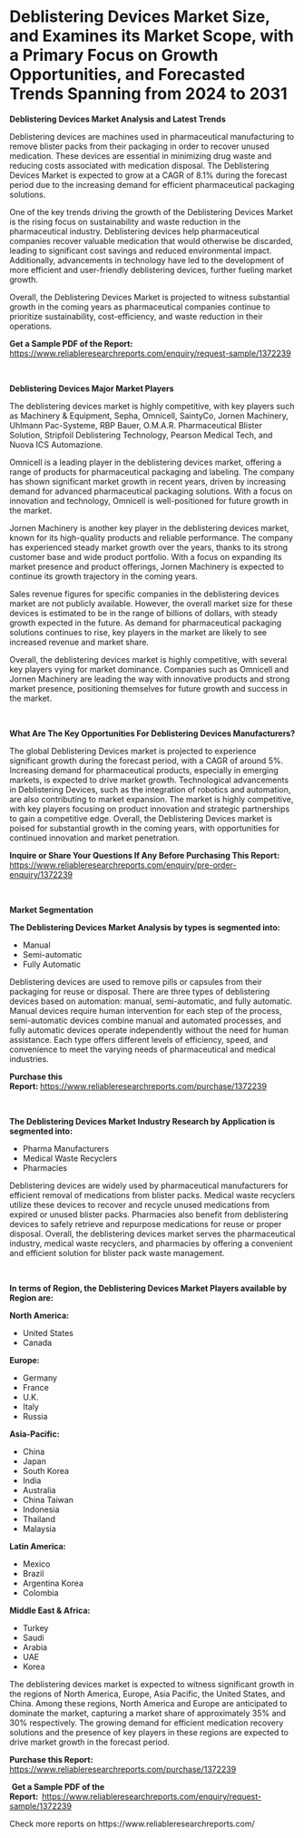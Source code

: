 <p><h1>Deblistering Devices Market Size, and Examines its Market Scope, with a Primary Focus on Growth Opportunities, and Forecasted Trends Spanning from 2024 to 2031</h1></p><p><strong>Deblistering Devices Market Analysis and Latest Trends</strong></p>
<p><p>Deblistering devices are machines used in pharmaceutical manufacturing to remove blister packs from their packaging in order to recover unused medication. These devices are essential in minimizing drug waste and reducing costs associated with medication disposal. The Deblistering Devices Market is expected to grow at a CAGR of 8.1% during the forecast period due to the increasing demand for efficient pharmaceutical packaging solutions.</p><p>One of the key trends driving the growth of the Deblistering Devices Market is the rising focus on sustainability and waste reduction in the pharmaceutical industry. Deblistering devices help pharmaceutical companies recover valuable medication that would otherwise be discarded, leading to significant cost savings and reduced environmental impact. Additionally, advancements in technology have led to the development of more efficient and user-friendly deblistering devices, further fueling market growth.</p><p>Overall, the Deblistering Devices Market is projected to witness substantial growth in the coming years as pharmaceutical companies continue to prioritize sustainability, cost-efficiency, and waste reduction in their operations.</p></p>
<p><strong>Get a Sample PDF of the Report:&nbsp;</strong> <a href="https://www.reliableresearchreports.com/enquiry/request-sample/1372239">https://www.reliableresearchreports.com/enquiry/request-sample/1372239</a></p>
<p>&nbsp;</p>
<p><strong>Deblistering Devices Major Market Players</strong></p>
<p><p>The deblistering devices market is highly competitive, with key players such as Machinery & Equipment, Sepha, Omnicell, SaintyCo, Jornen Machinery, Uhlmann Pac-Systeme, RBP Bauer, O.M.A.R. Pharmaceutical Blister Solution, Stripfoil Deblistering Technology, Pearson Medical Tech, and Nuova ICS Automazione. </p><p>Omnicell is a leading player in the deblistering devices market, offering a range of products for pharmaceutical packaging and labeling. The company has shown significant market growth in recent years, driven by increasing demand for advanced pharmaceutical packaging solutions. With a focus on innovation and technology, Omnicell is well-positioned for future growth in the market.</p><p>Jornen Machinery is another key player in the deblistering devices market, known for its high-quality products and reliable performance. The company has experienced steady market growth over the years, thanks to its strong customer base and wide product portfolio. With a focus on expanding its market presence and product offerings, Jornen Machinery is expected to continue its growth trajectory in the coming years.</p><p>Sales revenue figures for specific companies in the deblistering devices market are not publicly available. However, the overall market size for these devices is estimated to be in the range of billions of dollars, with steady growth expected in the future. As demand for pharmaceutical packaging solutions continues to rise, key players in the market are likely to see increased revenue and market share.</p><p>Overall, the deblistering devices market is highly competitive, with several key players vying for market dominance. Companies such as Omnicell and Jornen Machinery are leading the way with innovative products and strong market presence, positioning themselves for future growth and success in the market.</p></p>
<p>&nbsp;</p>
<p><strong>What Are The Key Opportunities For Deblistering Devices Manufacturers?</strong></p>
<p><p>The global Deblistering Devices market is projected to experience significant growth during the forecast period, with a CAGR of around 5%. Increasing demand for pharmaceutical products, especially in emerging markets, is expected to drive market growth. Technological advancements in Deblistering Devices, such as the integration of robotics and automation, are also contributing to market expansion. The market is highly competitive, with key players focusing on product innovation and strategic partnerships to gain a competitive edge. Overall, the Deblistering Devices market is poised for substantial growth in the coming years, with opportunities for continued innovation and market penetration.</p></p>
<p><strong>Inquire or Share Your Questions If Any Before Purchasing This Report:</strong> <a href="https://www.reliableresearchreports.com/enquiry/pre-order-enquiry/1372239">https://www.reliableresearchreports.com/enquiry/pre-order-enquiry/1372239</a></p>
<p>&nbsp;</p>
<p><strong>Market Segmentation</strong></p>
<p><strong>The Deblistering Devices Market Analysis by types is segmented into:</strong></p>
<p><ul><li>Manual</li><li>Semi-automatic</li><li>Fully Automatic</li></ul></p>
<p><p>Deblistering devices are used to remove pills or capsules from their packaging for reuse or disposal. There are three types of deblistering devices based on automation: manual, semi-automatic, and fully automatic. Manual devices require human intervention for each step of the process, semi-automatic devices combine manual and automated processes, and fully automatic devices operate independently without the need for human assistance. Each type offers different levels of efficiency, speed, and convenience to meet the varying needs of pharmaceutical and medical industries.</p></p>
<p><strong>Purchase this Report:&nbsp;</strong><a href="https://www.reliableresearchreports.com/purchase/1372239">https://www.reliableresearchreports.com/purchase/1372239</a></p>
<p>&nbsp;</p>
<p><strong>The Deblistering Devices Market Industry Research by Application is segmented into:</strong></p>
<p><ul><li>Pharma Manufacturers</li><li>Medical Waste Recyclers</li><li>Pharmacies</li></ul></p>
<p><p>Deblistering devices are widely used by pharmaceutical manufacturers for efficient removal of medications from blister packs. Medical waste recyclers utilize these devices to recover and recycle unused medications from expired or unused blister packs. Pharmacies also benefit from deblistering devices to safely retrieve and repurpose medications for reuse or proper disposal. Overall, the deblistering devices market serves the pharmaceutical industry, medical waste recyclers, and pharmacies by offering a convenient and efficient solution for blister pack waste management.</p></p>
<p>&nbsp;</p>
<p><strong>In terms of Region, the Deblistering Devices Market Players available by Region are:</strong></p>
<p>
    <p> <strong> North America: </strong>
        <ul>
            <li>United States</li>
            <li>Canada</li>
        </ul>
        </p> 
    <p> <strong> Europe: </strong>
        <ul>
            <li>Germany</li>
            <li>France</li>
            <li>U.K.</li>
            <li>Italy</li>
            <li>Russia</li>
        </ul>
        </p> 
    <p> <strong> Asia-Pacific: </strong>
        <ul>
            <li>China</li>
            <li>Japan</li>
            <li>South Korea</li>
            <li>India</li>
            <li>Australia</li>
            <li>China Taiwan</li>
            <li>Indonesia</li>
            <li>Thailand</li>
            <li>Malaysia</li>
        </ul>
        </p> 
    <p> <strong> Latin America: </strong>
        <ul>
            <li>Mexico</li>
            <li>Brazil</li>
            <li>Argentina Korea</li>
            <li>Colombia</li>
        </ul>
        </p> 
    <p> <strong> Middle East & Africa: </strong>
        <ul>
            <li>Turkey</li>
            <li>Saudi</li>
            <li>Arabia</li>
            <li>UAE</li>
            <li>Korea</li>
        </ul>
    </p>
    </p>
<p><p>The deblistering devices market is expected to witness significant growth in the regions of North America, Europe, Asia Pacific, the United States, and China. Among these regions, North America and Europe are anticipated to dominate the market, capturing a market share of approximately 35% and 30% respectively. The growing demand for efficient medication recovery solutions and the presence of key players in these regions are expected to drive market growth in the forecast period.</p></p>
<p><strong>Purchase this Report: </strong><a href="https://www.reliableresearchreports.com/purchase/1372239">https://www.reliableresearchreports.com/purchase/1372239</a></p>
<p>&nbsp;<strong>Get a Sample PDF of the Report:&nbsp;&nbsp;</strong><a href="https://www.reliableresearchreports.com/enquiry/request-sample/1372239">https://www.reliableresearchreports.com/enquiry/request-sample/1372239</a></p>
<p><strong></strong></p>
<p>Check more reports on https://www.reliableresearchreports.com/</p>